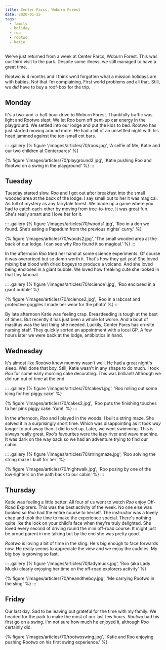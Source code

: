 ```yaml
---
title: Center Parcs, Woburn Forest
date: 2020-01-25
tags:
  - family
  - holiday
  - roo
  - rootwo
  - katie
---
```

We've just returned from a week at Center Parcs, Woburn Forest. This was our third visit to the park. Despite some illness, we still managed to have a great time.

Rootwo is 4 months and I think we'd forgotten what a mission holidays are with babies. Not that I'm complaining. First world problems and all that. Still, we *did* have to buy a roof-box for the trip. 

## Monday

It's a two-and-a-half hour drive to Woburn Forest. Thankfully traffic was light and Rootwo slept. We let Roo burn off pent-up car energy in the playground. We settled into our lodge and put the kids to bed. Rootwo has just started moving around more. He had a bit of an unsettled night with his head jammed against the too-small cot bars. 

::: .gallery
{% figure '/images/articles/70/roos.jpg', 'A selfie of Me, Katie and our two children at Centerparcs' %}

{% figure '/images/articles/70/playground2.jpg', 'Katie pushing Roo and Rootwo on a swing in the playground' %}
:::

## Tuesday

Tuesday started slow. *Roo* and I got out after breakfast into the small wooded area at the back of the lodge. I say small but to her it was magical. As full of mystery as any fairytale forest. We made up a game where you had to catch each-other by moving from tree-to-tree. It was great fun. She's really smart and I love her for it. 

::: .gallery
{% figure '/images/articles/70/woods1.jpg', 'Roo in a den we found. She’s eating a Papadum from the previous nights’ curry.' %}

{% figure '/images/articles/70/woods2.jpg', 'The small wooded area at the back of our lodge. I can see why Roo found it so magical.' %}
:::

In the afternoon *Roo* tried her hand at some science experiments. Of course it was overpriced but so damn worth it. That's how they get you! She loved mixing bat blood with dried bogeys to produce a volcano. And she loved being enclosed in a giant bubble. We loved how freaking cute she looked in that tiny labcoat.

::: .gallery
{% figure '/images/articles/70/science1.jpg', 'Roo enclosed in a giant bubble' %}

{% figure '/images/articles/70/science2.jpg', 'Roo in a labcoat and protective goggles I made her wear for the photo' %}
:::

By late afternoon Katie was feeling crap. Breastfeeding is tough at the best of times. But recently it has just been a whole lot worse. And a bout of mastitus was the last thing she needed. Luckily, Center Parcs has on-site nursing staff. They quickly sorted an appointment with a local GP. A few hours later we were back at the lodge, antibiotics in hand. 

## Wednesday

It's almost like *Rootwo* knew mummy wasn't well. He had a great night's sleep. Well done that boy. Still, Katie wasn't in any shape to do much. I took *Roo* for some early morning cake decorating. This was brilliant! Although we did run out of time at the end. 

::: .gallery
{% figure '/images/articles/70/cakes1.jpg', 'Roo rolling out some icing for her piggy cake' %}

{% figure '/images/articles/70/cakes2.jpg', 'Roo puts the finishing touches to her pink piggy cake. Yum!' %}
:::

In the afternoon, *Roo* and I played in the woods. I built a string maze. She solved it in a surprisingly short time. Which was disappointing as it took *way* longer to put away than it did to set up. Later, we went swimming. This is always really great. *Roo's* favourites were the lazy river and wave machine. It was dark on the way back so we had an adventure trying to find our cabin.

::: .gallery
{% figure '/images/articles/70/stringmaze.jpg', 'Roo solving the string maze I built for her' %}

{% figure '/images/articles/70/nightwalk.jpg', 'Roo posing by one of the low-lighters on the path back to our cabin' %}
:::

## Thursday

Katie was feeling a little better. All four of us went to watch *Roo* enjoy Off-Road Explorers. This was the best activity of the week. No one else was booked so *Roo* had the entire course to herself. The instructor was a lovely chap and took the time to make the experience special. There's nothing quite like the look on your child's face when they're truly delighted. She loved every second of driving round the mini off-road course. It might just be proud parent in me talking but by the end she was pretty good. 

*Rootwo* is loving a bit of time in the sling. He's big enough to face forwards now. He really seems to appreciate the view and we enjoy the cuddles. My big boy is growing so fast.

::: .gallery
{% figure '/images/articles/70/ladymuck.jpg', 'Roo (aka Lady Muck) clearly enjoying her time on the off-road explorers activity' %}

{% figure '/images/articles/70/meandtheboy.jpg', 'Me carrying Rootwo in the sling' %}
:::

## Friday

Our last day. Sad to be leaving but grateful for the time with my family. We headed for the park to make the most of our last few hours. *Rootwo* had his first go on a swing. I'm not sure how much he enjoyed it, although *Roo* certainly did. 

{% figure '/images/articles/70/rootwoswing.jpg', 'Katie and Roo enjoying pushing Rootwo on his first swing experience.' %}